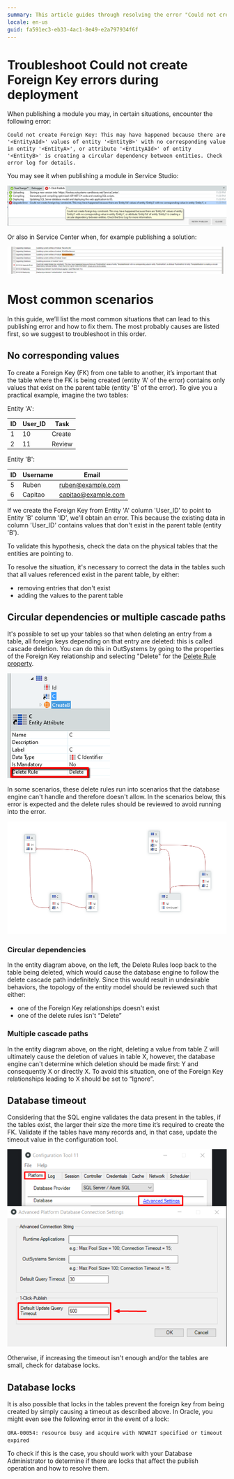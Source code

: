 ```yaml
---
summary: This article guides through resolving the error "Could not create Foreign Key" when publishing OutSystems apps in Service Studio.
locale: en-us
guid: fa591ec3-eb33-4ac1-8e49-e2a797934f6f
---
```


# Troubleshoot Could not create Foreign Key errors during deployment

When publishing a module you may, in certain situations, encounter the following error:

```
Could not create Foreign Key: This may have happened because there are '<EntityAId>' values of entity '<EntityB>' with no corresponding value in entity '<EntityA>', or attribute '<EntityAId>' of entity '<EntityB>' is creating a circular dependency between entities. Check error log for details.
```

You may see it when publishing a module in Service Studio:

![](images/could-not-create-fk-ss.png)

Or also in Service Center when, for example publishing a solution:

![](images/could-not-create-fk-sc.png)


# Most common scenarios

In this guide, we’ll list the most common situations that can lead to this publishing error and how to fix them. The most probably causes are listed first, so we suggest to troubleshoot in this order.

## No corresponding values

To create a Foreign Key (FK) from one table to another, it’s important that the table where the FK is being created (entity ‘A' of the error) contains only values that exist on the parent table (entity 'B’ of the error). To give you a practical example, imagine the two tables:

Entity 'A':

| ID | User_ID | Task |
|----|----|----|
| 1 | 10 | Create |
| 2 | 11 | Review |

Entity 'B':

| ID | Username | Email |
|----|----|----|
| 5 | Ruben | ruben@example.com |
| 6 | Capitao | capitao@example.com |

If we create the Foreign Key from Entity 'A' column 'User_ID' to point to Entity 'B' column 'ID', we'll obtain an error. This because the existing data in column 'User_ID' contains values that don't exist in the parent table (entity 'B').

To validate this hypothesis, check the data on the physical tables that the entities are pointing to. 

To resolve the situation, it's necessary to correct the data in the tables such that all values referenced exist in the parent table, by either:

* removing entries that don't exist 
* adding the values to the parent table


## Circular dependencies or multiple cascade paths

It's possible to set up your tables so that when deleting an entry from a table, all foreign keys depending on that entry are deleted: this is called cascade deletion. You can do this in OutSystems by going to the properties of the Foreign Key relationship and selecting "Delete" for the [Delete Rule property](https://success.outsystems.com/Documentation/11/Developing_an_Application/Use_Data/Data_Modeling/Entity_Relationships/Delete_Rules).

![](images/could-not-create-fk-delete-rule.png)

In some scenarios, these delete rules run into scenarios that the database engine can't handle and therefore doesn't allow. In the scenarios below, this error is expected and the delete rules should be reviewed to avoid running into the error.

![](images/could-not-create-fk-entity-diagram.png)

### Circular dependencies

In the entity diagram above, on the left, the Delete Rules loop back to the table being deleted, which would cause the database engine to follow the delete cascade path indefinitely. Since this would result in undesirable behaviors, the topology of the entity model should be reviewed such that either: 

* one of the Foreign Key relationships doesn't exist 
* one of the delete rules isn't “Delete”

### Multiple cascade paths

In the entity diagram above, on the right, deleting a value from table Z will ultimately cause the deletion of values in table X, however, the database engine can't determine which deletion should be made first: Y and consequently X or directly X. To avoid this situation, one of the Foreign Key relationships leading to X should be set to “Ignore”.

## Database timeout

Considering that the SQL engine validates the data present in the tables, if the tables exist, the larger their size the more time it’s required to create the FK. Validate if the tables have many records and, in that case, update the timeout value in the configuration tool. 

![](images/Conf_tool_DB_timeout.png)

Otherwise, if increasing the timeout isn't enough and/or the tables are small, check for database locks.

## Database locks

It is also possible that locks in the tables prevent the foreign key from being created by simply causing a timeout as described above. In Oracle, you might even see the following error in the event of a lock:

```ORA-00054: resource busy and acquire with NOWAIT specified or timeout expired```

To check if this is the case, you should work with your Database Administrator to determine if there are locks that affect the publish operation and how to resolve them.
